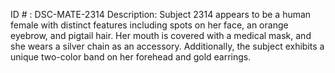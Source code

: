 ID # : DSC-MATE-2314
Description: Subject 2314 appears to be a human female with distinct features including spots on her face, an orange eyebrow, and pigtail hair. Her mouth is covered with a medical mask, and she wears a silver chain as an accessory. Additionally, the subject exhibits a unique two-color band on her forehead and gold earrings.